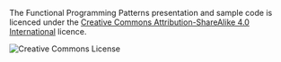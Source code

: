 The Functional Programming Patterns presentation and sample code is licenced under the [Creative Commons Attribution-ShareAlike 4.0 International](http://creativecommons.org/licenses/by-sa/4.0/) licence.

![Creative Commons License](https://i.creativecommons.org/l/by-sa/4.0/88x31.png)
